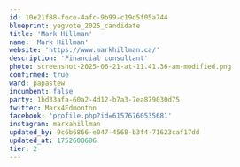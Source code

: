 ```yaml
---
id: 10e21f88-fece-4afc-9b99-c19d5f05a744
blueprint: yegvote_2025_candidate
title: 'Mark Hillman'
name: 'Mark Hillman'
website: 'https://www.markhillman.ca/'
description: 'Financial consultant'
photo: screenshot-2025-06-21-at-11.41.36-am-modified.png
confirmed: true
ward: papastew
incumbent: false
party: 1bd33afa-60a2-4d12-b7a3-7ea879030d75
twitter: Mark4Edmonton
facebook: 'profile.php?id=61576760535681'
instagram: markahillman
updated_by: 9c6b6866-e047-4568-b3f4-71623caf17dd
updated_at: 1752600686
tier: 2
---
```

